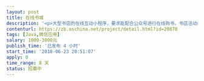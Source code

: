 ```yaml
---                
layout: post       
title: 在线书城           
description: '<p>大型书店的在线互动小程序，要求能配合公众号进行在线购书，书店活动的报名和参与等</p>'     
contenturl: https://zb.oschina.net/project/detail.html?id=20878      
tags: [Java,微信应用]            
salary: 1000-3000元          
publish_time: '已发布 4 小时'         
start_time: '2018-06-23 20:51:07'           
apply: 0                   
time_range: 8 天              
status: 招募中                  
---                 
```

